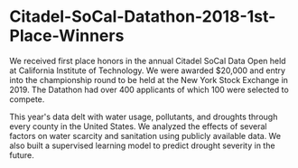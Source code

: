 # Citadel-SoCal-Datathon-2018-1st-Place-Winners
We received first place honors in the annual Citadel SoCal Data Open held at California Institute of Technology.  We were awarded $20,000 and entry into the championship round to be held at the New York Stock Exchange in 2019.  The Datathon had over 400 applicants of which 100 were selected to compete.

This year's data delt with water usage, pollutants, and droughts through every county in the United States.  We analyzed the effects of several factors on water scarcity and sanitation using publicly available data.  We also built a supervised learning model to predict drought severity in the future.
